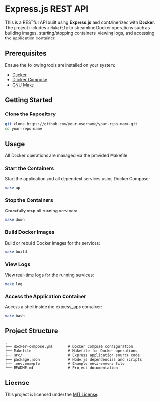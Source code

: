 # Express.js REST API

This is a RESTful API built using **Express.js** and containerized with **Docker**. The project includes a `Makefile` to streamline Docker operations such as building images, starting/stopping containers, viewing logs, and accessing the application container.

## Prerequisites

Ensure the following tools are installed on your system:

- [Docker](https://www.docker.com/)
- [Docker Compose](https://docs.docker.com/compose/)
- [GNU Make](https://www.gnu.org/software/make/)

## Getting Started

### Clone the Repository

```bash
git clone https://github.com/your-username/your-repo-name.git
cd your-repo-name

```
## Usage
All Docker operations are managed via the provided Makefile.

### Start the Containers
Start the application and all dependent services using Docker Compose:

```bash
make up
```

### Stop the Containers
Gracefully stop all running services:

```bash
make down
```

### Build Docker Images
Build or rebuild Docker images for the services:
```bash
make build
```

### View Logs
View real-time logs for the running services:
```bash
make log
```

### Access the Application Container
Access a shell inside the express_app container:
```bash
make bash
```
## Project Structure

```text
.
├── docker-compose.yml       # Docker Compose configuration
├── Makefile                 # Makefile for Docker operations
├── src/                     # Express application source code
├── package.json             # Node.js dependencies and scripts
├── .env.example             # Example environment file
└── README.md                # Project documentation
```
## License
This project is licensed under the [MIT License](https://choosealicense.com/licenses/mit/).

